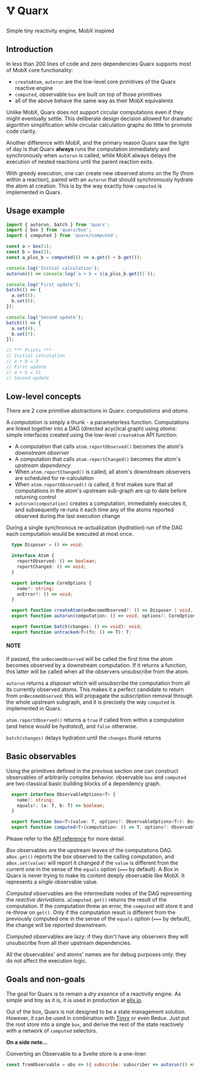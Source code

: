 # 🜉 Quarx
Simple tiny reactivity engine, MobX inspired

## Introduction
In less than 200 lines of code and zero dependencies Quarx supports most of MobX core functionality:
- `createAtom`, `autorun` are the low-level core primitives of the Quarx reactive engine
- `computed`, observable `box` are built on top of those primitives
- all of the above behave the same way as their MobX equivalents

Unlike MobX, Quarx does not support circular computations even if they might eventually settle. This deliberate design decision allowed for dramatic algorithm simplification while circular calculation graphs do little to promote code clarity.

Another difference with MobX, and the primary reason Quarx saw the light of day is that Quarx **always** runs the computation immediately and synchronously when `autorun` is called, while MobX always delays the execution of nested reactions until the parent reaction exits.

With greedy execution, one can create new observed atoms on the fly (from within a reaction), paired with an `autorun` that should synchronously hydrate the atom at creation. This is by the way exactly how `computed` is implemented in Quarx.

## Usage example
```js
import { autorun, batch } from 'quarx';
import { box } from 'quarx/box';
import { computed } from 'quarx/computed';

const a = box(1);
const b = box(2);
const a_plus_b = computed(() => a.get() + b.get());

console.log('Initial calculation');
autorun(() => console.log(`a + b = ${a_plus_b.get()}`));

console.log('First update');
batch(() => {
  a.set(5);
  b.set(6);
});

console.log('Second update');
batch(() => {
  a.set(4);
  b.set(7);
});

// *** Prints ***
// Initial calculation
// a + b = 3
// First update
// a + b = 11
// Second update
```

## Low-level concepts
There are 2 core primitive abstractions in Quarx: *computations* and *atoms*.

A *computation* is simply a thunk - a parameterless function. Computations are linked together into a DAG (directed acyclical graph) using *atoms*: simple interfaces created using the low-level `createAtom` API function:
- A computation that calls `atom.reportObserved()` becomes the atom's *downstream observer*
- A computation that calls `atom.reportChanged()` becomes the atom's *upstream dependency*
- When `atom.reportChanged()` is called, all atom's downstream observers are scheduled for re-calculation
- When `atom.reportObserved()` is called, it first makes sure that all computations in the atom's upstream sub-graph are up to date before returning control
- `autorun(computation)` creates a computation, immediately executes it, and subsequently re-runs it each time any of the atoms reported observed during the last execution change

During a single synchronous re-actualization (*hydration*) run of the DAG each computation would be executed at most once.

```typescript
  type Disposer = () => void;

  interface Atom {
    reportObserved: () => boolean;
    reportChanged: () => void;
  }

  export interface CoreOptions {
    name?: string;
    onError?: () => void;
  }

  export function createAtom(onBecomeObserved?: () => Disposer | void, options?: CoreOptions): Atom;
  export function autorun(computation: () => void, options?: CoreOptions): Disposer;

  export function batch(changes: () => void): void;
  export function untracked<T>(fn: () => T): T;
```
#### NOTE
If passed, the `onBecomeObserved` will be called the first time the atom becomes observed by a downstream computation. If it returns a function, this latter will be called when all the observers unsubscribe from the atom.

`autorun` returns a *disposer* which will unsubscribe the computation from all its currently observed atoms. This makes it a perfect candidate to return from `onBecomeObserved`: this will propagate the subscription removal through the whole upstream subgraph, and it is precisely the way `computed` is implemented in Quarx.

`atom.reportObserved()` returns a `true` if called from within a computation (and hence would be *hydrated*), and `false` otherwise.

`batch(changes)` delays hydration until the `changes` thunk returns

## Basic observables
Using the primitives defined in the previous section one can construct observables of arbitrarily complex behavior.
observable `box` and `computed` are two classical basic building blocks of a dependency graph.

```typescript
  export interface ObservableOptions<T> {
    name?: string;
    equals?: (a: T, b: T) => boolean;
  }

  export function box<T>(value: T, options?: ObservableOptions<T>): Box<T>;
  export function computed<T>(computation: () => T, options?: ObservableOptions<T>): Observable<T>;
```
Please refer to the [API reference](https://github.com/dmaevsky/quarx/blob/master/index.d.ts) for more detail.

*Box* observables are the upstream leaves of the computations DAG. `aBox.get()` reports the box observed to the calling computation, and `aBox.set(value)` will report it changed if the `value` is different from the current one in the sense of the `equals` option (`===` by default). A *Box* in Quarx is never trying to make its content deeply observable like MobX. It represents a *single* observable value.

*Computed* observables are the intermediate nodes of the DAG representing the *reactive derivations*. `aComputed.get()` returns the result of the computation. If the computation threw an error, the `computed` will store it and re-throw on `get()`. Only if the computation result is different from the previously computed one in the sense of the `equals` option (`===` by default), the change will be reported downstream.

Computed observables are lazy: if they don't have any observers they will unsubscribe from all their upstream dependencies.

All the observables' and atoms' names are for debug purposes only: they do not affect the execution logic.

## Goals and non-goals
The goal for Quarx is to remain a *dry essence* of a reactivity engine. As simple and tiny as it is, it is used in production at [ellx.io](https://ellx.io).

Out of the box, Quarx is not designed to be a state management solution. However, it can be used in combination with [Tinyx](https://github.com/dmaevsky/tinyx) or even Redux. Just put the root store into a single `box`, and derive the rest of the state reactively with a network of `computed` selectors.

**On a side note...**

Converting an Observable to a Svelte store is a one-liner:
```js
const fromObservable = obs => ({ subscribe: subscriber => autorun(() => subscriber(obs.get())) });
```
